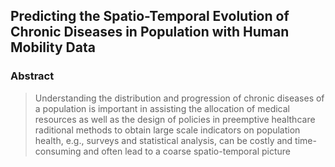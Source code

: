 ## Predicting the Spatio-Temporal Evolution of Chronic Diseases in Population with Human Mobility Data

### Abstract

> Understanding the distribution and progression of chronic diseases of a population is important in assisting the allocation of medical resources as well as the design of policies in preemptive healthcare<br>
> raditional methods to obtain large scale indicators on population health, e.g., surveys and statistical analysis, can be costly and time-consuming and often lead to a coarse spatio-temporal picture

```markdown
```
